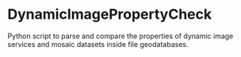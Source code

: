 # DynamicImagePropertyCheck
Python script to parse and compare the properties of dynamic image services and mosaic datasets inside file geodatabases.
